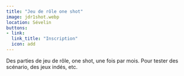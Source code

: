 ```yaml
---
title: "Jeu de rôle one shot"
image: jdr1shot.webp
location: Sévelin
buttons:
- link: 
  link_title: "Inscription"
  icon: add
---
```


Des parties de jeu de rôle, one shot, une fois par mois. Pour tester des scénario, des jeux indés, etc.
